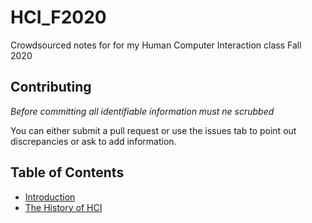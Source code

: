 # HCI_F2020  
Crowdsourced notes for for my Human Computer Interaction class Fall 2020

## Contributing  
*Before committing all identifiable information must ne scrubbed*

You can either submit a pull request or use the issues tab to point out discrepancies or ask to add information.


## Table of Contents  

- [Introduction](/Notes/intro.md)
- [The History of HCI](/Notes/HCI_History.md)
